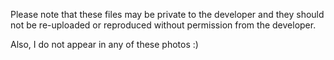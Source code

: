 Please note that these files may be private to the developer and they should not be re-uploaded or reproduced without permission from the developer.


Also, I do not appear in any of these photos :)
